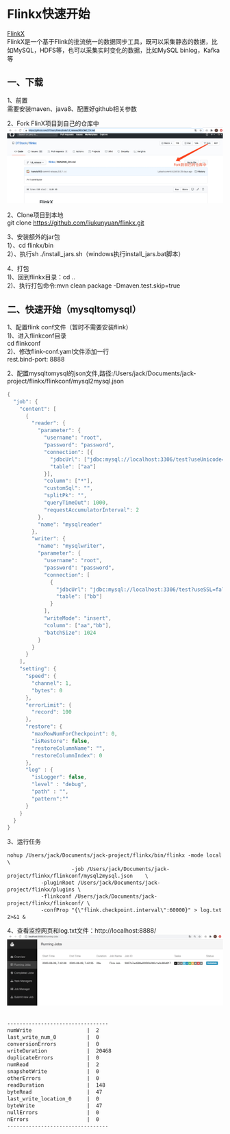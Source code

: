 # Flinkx快速开始

[FlinkX](https://github.com/DTStack/flinkx/blob/1.8_release/README_CH.md)  
FlinkX是一个基于Flink的批流统一的数据同步工具，既可以采集静态的数据，比如MySQL，HDFS等，也可以采集实时变化的数据，比如MySQL binlog，Kafka等

## 一、下载
1、前置  
需要安装maven、java8、配置好github相关参数

2、Fork FlinX项目到自己的仓库中  
![](../pic/flinkx/flinkx-quickstart/fork.jpg "")


2、Clone项目到本地  
git clone https://github.com/liukunyuan/flinkx.git

3、安装额外的jar包  
1）、cd flinkx/bin  
2）、执行sh ./install_jars.sh（windows执行install_jars.bat脚本）  

4、打包  
1)、回到flinkx目录：cd ..  
2)、执行打包命令:mvn clean package -Dmaven.test.skip=true  



## 二、快速开始（mysqltomysql）
1、配置flink conf文件（暂时不需要安装flink）  
1)、进入flinkconf目录  
cd flinkconf  
2)、修改flink-conf.yaml文件添加一行  
rest.bind-port: 8888  

2、配置mysqltomysql的json文件,路径:/Users/jack/Documents/jack-project/flinkx/flinkconf/mysql2mysql.json   
```java
{
  "job": {
    "content": [
      {
        "reader": {
          "parameter": {
            "username": "root",
            "password": "password",
            "connection": [{
              "jdbcUrl": ["jdbc:mysql://localhost:3306/test?useUnicode=true&characterEncoding=utf8"],
              "table": ["aa"]
            }],
            "column": ["*"],
            "customSql": "",
            "splitPk": "",
            "queryTimeOut": 1000,
            "requestAccumulatorInterval": 2
          },
          "name": "mysqlreader"
        },
        "writer": {
          "name": "mysqlwriter",
          "parameter": {
            "username": "root",
            "password": "password",
            "connection": [
              {
                "jdbcUrl": "jdbc:mysql://localhost:3306/test?useSSL=false",
                "table": ["bb"]
              }
            ],
            "writeMode": "insert",
            "column": ["aa","bb"],
            "batchSize": 1024
          }
        }
      }
    ],
    "setting": {
      "speed": {
        "channel": 1,
        "bytes": 0
      },
      "errorLimit": {
        "record": 100
      },
      "restore": {
        "maxRowNumForCheckpoint": 0,
        "isRestore": false,
        "restoreColumnName": "",
        "restoreColumnIndex": 0
      },
      "log" : {
        "isLogger": false,
        "level" : "debug",
        "path" : "",
        "pattern":""
      }
    }
  }
}
```
3、运行任务  
```
nohup /Users/jack/Documents/jack-project/flinkx/bin/flinkx -mode local \
                     -job /Users/jack/Documents/jack-project/flinkx/flinkconf/mysql2mysql.json    \
           -pluginRoot /Users/jack/Documents/jack-project/flinkx/plugins \
           -flinkconf /Users/jack/Documents/jack-project/flinkx/flinkconf/ \
           -confProp "{\"flink.checkpoint.interval\":60000}" > log.txt 2>&1 & 
```
4、查看监控网页和log.txt文件：http://localhost:8888/  
![](../pic/flinkx/flinkx-quickstart/watch.jpg "")


```

---------------------------------
numWrite                  |  2
last_write_num_0          |  0
conversionErrors          |  0
writeDuration             |  20468
duplicateErrors           |  0
numRead                   |  2
snapshotWrite             |  0
otherErrors               |  0
readDuration              |  148
byteRead                  |  47
last_write_location_0     |  0
byteWrite                 |  47
nullErrors                |  0
nErrors                   |  0
---------------------------------

```           